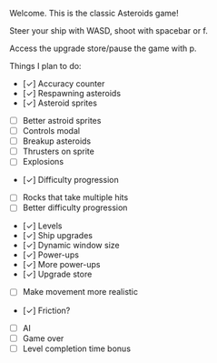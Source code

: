 Welcome. This is the classic Asteroids game!

Steer your ship with WASD, shoot with spacebar or f.

Access the upgrade store/pause the game with p.

Things I plan to do:

- [✓] Accuracy counter
- [✓] Respawning asteroids
- [✓] Asteroid sprites
- [ ] Better astroid sprites
- [ ] Controls modal
- [ ] Breakup asteroids
- [ ] Thrusters on sprite
- [ ] Explosions
- [✓] Difficulty progression
- [ ] Rocks that take multiple hits
- [ ] Better difficulty progression
- [✓] Levels
- [✓] Ship upgrades
- [✓] Dynamic window size
- [✓] Power-ups
- [✓] More power-ups
- [✓] Upgrade store
- [ ] Make movement more realistic
- [✓] Friction?
- [ ] AI
- [ ] Game over
- [ ] Level completion time bonus
